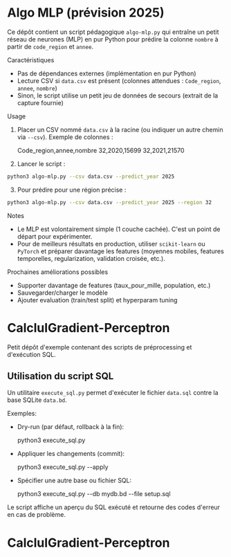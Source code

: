 # Algo MLP (prévision 2025)

Ce dépôt contient un script pédagogique `algo-mlp.py` qui entraîne un petit réseau de neurones (MLP) en pur Python
pour prédire la colonne `nombre` à partir de `code_region` et `annee`.

Caractéristiques
- Pas de dépendances externes (implémentation en pur Python)
- Lecture CSV si `data.csv` est présent (colonnes attendues : `Code_region`, `annee`, `nombre`)
- Sinon, le script utilise un petit jeu de données de secours (extrait de la capture fournie)

Usage
1. Placer un CSV nommé `data.csv` à la racine (ou indiquer un autre chemin via `--csv`). Exemple de colonnes :

   Code_region,annee,nombre
   32,2020,15699
   32,2021,21570

2. Lancer le script :

```bash
python3 algo-mlp.py --csv data.csv --predict_year 2025
```

3. Pour prédire pour une région précise :

```bash
python3 algo-mlp.py --csv data.csv --predict_year 2025 --region 32
```

Notes
- Le MLP est volontairement simple (1 couche cachée). C'est un point de départ pour expérimenter.
- Pour de meilleurs résultats en production, utiliser `scikit-learn` ou `PyTorch` et préparer davantage les features (moyennes mobiles, features temporelles, regularization, validation croisée, etc.).

Prochaines améliorations possibles
- Supporter davantage de features (taux_pour_mille, population, etc.)
- Sauvegarder/charger le modèle
- Ajouter evaluation (train/test split) et hyperparam tuning
# CalclulGradient-Perceptron

Petit dépôt d'exemple contenant des scripts de préprocessing et d'exécution SQL.

## Utilisation du script SQL

Un utilitaire `execute_sql.py` permet d'exécuter le fichier `data.sql` contre la base SQLite `data.bd`.

Exemples:

- Dry-run (par défaut, rollback à la fin):

	python3 execute_sql.py

- Appliquer les changements (commit):

	python3 execute_sql.py --apply

- Spécifier une autre base ou fichier SQL:

	python3 execute_sql.py --db mydb.bd --file setup.sql

Le script affiche un aperçu du SQL exécuté et retourne des codes d'erreur en cas de problème.
# CalclulGradient-Perceptron